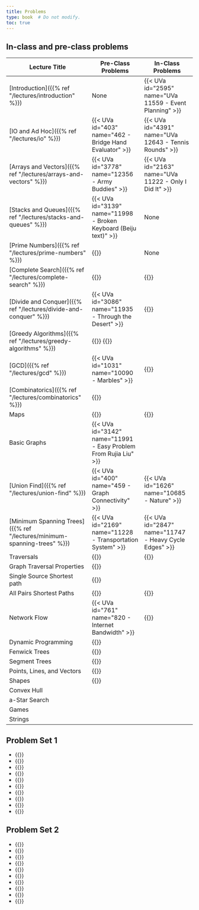 ```yaml
---
title: Problems
type: book  # Do not modify.
toc: true
---
```


## In-class and pre-class problems

| Lecture Title                                                            | Pre-Class Problems                                                                           | In-Class Problems                                       |
|--------------------------------------------------------------------------|----------------------------------------------------------------------------------------------|---------------------------------------------------------|
| [Introduction]({{% ref "/lectures/introduction" %}})                     | None                                                                                         | {{< UVa id="2595" name="UVa 11559 - Event Planning" >}} |
| [IO and Ad Hoc]({{% ref "/lectures/io" %}})                              | {{< UVa id="403" name="462 - Bridge Hand Evaluator" >}}                                      | {{< UVa id="4391" name="UVa 12643 - Tennis Rounds" >}}  |
| [Arrays and Vectors]({{% ref "/lectures/arrays-and-vectors" %}})         | {{< UVa id="3778" name="12356 - Army Buddies" >}}                                            | {{< UVa id="2163"  name="UVa 11222 - Only I Did It" >}} |
| [Stacks and Queues]({{% ref "/lectures/stacks-and-queues" %}})           | {{< UVa id="3139" name="11998 - Broken Keyboard (Beiju text)" >}}                            | None                                                    |
| [Prime Numbers]({{% ref "/lectures/prime-numbers" %}})                   | {{<UVa id="484" name="543 - Goldbach’s Conjecture" >}}                                       | None                                                    |
| [Complete Search]({{% ref "/lectures/complete-search" %}})               | {{<UVa id="666" name="725 - Division" >}}                                                    | {{<UVa id="691" name="750 - 8 Queens Chess Problem" >}} |
| [Divide and Conquer]({{% ref "/lectures/divide-and-conquer" %}})         | {{< UVa id="3086" name="11935 - Through the Desert" >}}                                      | {{<UVa id="3344" name="12192 - Grapevine">}}            |
| [Greedy Algorithms]({{% ref "/lectures/greedy-algorithms" %}})           | {{<UVa id="1659" name="10718 - Bit Mask" >}} {{<UVa id="3743" name="12321 - Gas Station" >}} |                                                         |
| [GCD]({{% ref "/lectures/gcd" %}})                                       | {{< UVa id="1031" name="10090 - Marbles" >}}                                                 | {{<UVa id="1045" name="10104 - Euclid Problem">}}       |
| [Combinatorics]({{% ref "/lectures/combinatorics" %}})                   | {{<UVa id="1482" name="10541 - Stripe" >}}                                                   |                                                         |
| Maps                                                                     | {{<UVa id="2261" name="11286 - Conformity">}}                                                | {{<UVa id="1086" name="10145 - Lock Manager">}}         |
| Basic Graphs                                                             | {{< UVa id="3142" name="11991 - Easy Problem From Rujia Liu" >}}                             |                                                         |
| [Union Find]({{% ref "/lectures/union-find" %}})                         | {{< UVa id="400" name="459 - Graph Connectivity" >}}                                         | {{< UVa id="1626" name="10685 - Nature" >}}             |
| [Minimum Spanning Trees]({{% ref "/lectures/minimum-spanning-trees" %}}) | {{< UVa id="2169" name="11228 - Transportation System" >}}                                   | {{< UVa id="2847" name="11747 - Heavy  Cycle Edges" >}} |
| Traversals                                                               | {{<UVa id="3104" name="11953 - Battleships" >}}                                              | {{<UVa id="3544" name="1103 - Ancient Messages">}}      |
| Graph Traversal Properties                                               | {{<UVa id="1057" name="10116 - Robot Motion">}}                                              |                                                         |
| Single Source Shortest path                                              | {{<UVa id="370" name="429 - Word Transformation" >}}                                         |                                                         |
| All Pairs Shortest Paths                                                 | {{<UVa id="762" name="821 - Page Hopping" >}}                                                | {{<UVa id="810" name="869 - Airline Comparison">}}      |
| Network Flow                                                             | {{< UVa id="761" name="820 - Internet Bandwidth" >}}                                         |  {{<UVa id="4738" name="12873 - The Programmers">}}                                                       |
| Dynamic Programming        | {{<UVa id="2512" name=" 11517 - Exact Change" >}} |   |
| Fenwick Trees              | {{<UVa id="3977" name="12532 - Interval Product">}}                                                  |   |
| Segment Trees              | {{<UVa id="2176" name="11235 - Frequent Values" >}}                                                  |   |
| Points, Lines, and Vectors | {{<UVa id="1204" name="10263 - Railway" >}}                                                  |   |
| Shapes                     | {{<UVa id="1530" name="10589 - Area" >}}                                                  |   |
| Convex Hull                |                                                   |   |
| a-Star Search              |                                                   |   |
| Games                      |                                                   |   |
| Strings                    |                                                   |   |

## Problem Set 1

- {{<UVa id="455" name="514 - Rails">}}
- {{<UVa id="919" name="978 - Lemmings Battle!">}}
- {{<UVa id="1113" name="10172 - The Lonesome Cargo Distributor">}}
- {{<UVa id="1842" name="10901 - Ferry Loading III">}}
- {{<UVa id="1975" name="11034 - Ferry Loading IV">}}
- {{<UVa id="2077" name="11136 - Hoax or what">}}
- {{<UVa id="2619" name="11572 - Unique Snowflakes">}}
- {{<UVa id="3146" name="11995 - I Can Guess the Data Structure!">}}
- {{<UVa id="3503" name="1062 - Containers">}}
- {{<UVa id="3644" name="1203 - Argus">}}

## Problem Set 2

- {{<UVa id="1168" name="10227 - Forests">}}
- {{<UVa id="1836" name="10895 - Matrix Transpose">}}
- {{<UVa id="2272" name="11297 - Census">}}
- {{<UVa id="2545" name="11550 - Demanding Dilemma">}}
- {{<UVa id="3238" name="12086 - Potentiometers">}}
- {{<UVa id="3638" name="1197 - The Suspects">}}
- {{<UVa id="3673" name="1232 - SKYLINE">}}
- {{<UVa id="3977" name="12532 - Interval Product">}}
- {{<UVa id="540" name="599 - The Forrest for the Trees">}}
- {{<UVa id="734" name="793 - Network Connections">}}

